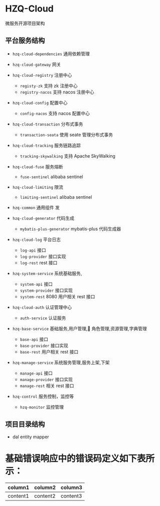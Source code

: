 # HZQ-Cloud

微服务开源项目架构

## 平台服务结构

- `hzq-cloud-dependencies` 通用依赖管理

- `hzq-cloud-gateway` 网关

- `hzq-cloud-registry` 注册中心

  - `registy-zk` 支持 zk 注册中心
  - `registry-nacos` 支持 nacos 注册中心

- `hzq-cloud-config` 配置中心

  - `config-nacos` 支持 nacos 配置中心

- `hzq-cloud-transaction` 分布式事务

  - `transaction-seata` 使用 seate 管理分布式事务

- `hzq-cloud-tracking` 服务链路追踪

  - `tracking-skywalking` 支持 Apache SkyWalking

- `hzq-cloud-fuse` 服务熔断

  - `fuse-sentinel` alibaba sentinel

- `hzq-cloud-limiting` 限流

  - `limiting-sentinel` alibaba sentinel

- `hzq-common` 通用组件
  发

- `hzq-cloud-generator` 代码生成

  - `mybatis-plus-generator` mybatis-plus 代码生成器

- `hzq-cloud-log` 平台日志

  - `log-api` 接口
  - `log-provider` 接口实现
  - `log-rest` rest 接口

- `hzq-system-service` 系统基础服务,

  - `system-api` 接口
  - `system-provider` 接口实现
  - `system-rest` 8080 用户相关 rest 接口

- `hzq-cloud-auth` 认证管理中心

  - `auth-service` 认证服务

- `hzq-base-service` 基础服务,用户管理, 角色管理,资源管理,字典管理

  - `base-api` 接口
  - `base-provider` 接口实现
  - `base-rest` 用户相关 rest 接口

- `hzq-manage-service` 系统服务管理,服务上架,下架

  - `manage-api` 接口
  - `manage-provider` 接口实现
  - `manage-rest` 相关 rest 接口

- `hzq-control` 服务控制，监控等
  - `hzq-monitor` 监控管理

## 项目目录结构

- dal
  entity
  mapper

# 基础错误响应中的错误码定义如下表所示：

| column1  | column2  | column3  |
| -------- | -------- | -------- |
| content1 | content2 | content3 |
